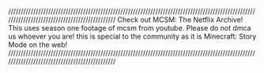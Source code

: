 //////////////////////////////////////////////////////////////////////////////////////////////////////////////////////////////////////////////
Check out MCSM: The Netflix Archive!
This uses season one footage of mcsm from youtube. 
Please do not dmca us whoever you are! this is special to the community as it is Minecraft: Story Mode on the web!
//////////////////////////////////////////////////////////////////////////////////////////////////////////////////////////////////////////////
